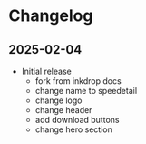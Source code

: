 # Changelog

## 2025-02-04

- Initial release
  - fork from inkdrop docs
  - change name to speedetail
  - change logo
  - change header
  - add download buttons
  - change hero section
